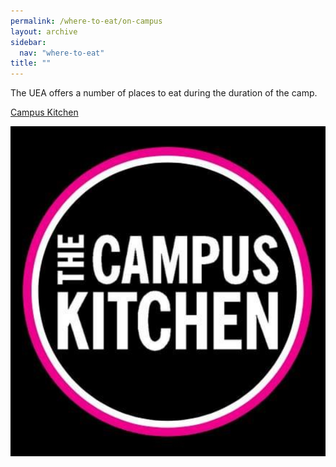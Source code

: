 ```yaml
---
permalink: /where-to-eat/on-campus
layout: archive
sidebar:
  nav: "where-to-eat"
title: ""
---
```


The UEA offers a number of places to eat during the duration of the camp. 

[Campus Kitchen](https://linktr.ee/campuskitchenuea)

![Campus Kitchen](../assets/images/campus-kitchen.PNG "Campus Kitchen")

